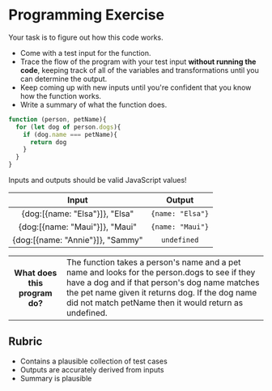 # Programming Exercise

Your task is to figure out how this code works.

* Come with a test input for the function.
* Trace the flow of the program with your test input **without running the code**, keeping track of all of the variables and transformations until you can determine the output.
* Keep coming up with new inputs until you're confident that you know how the function works.
* Write a summary of what the function does.

```js
function (person, petName){
  for (let dog of person.dogs){
    if (dog.name === petName){
      return dog
    }
  }
}
```

Inputs and outputs should be valid JavaScript values!

| Input | Output |
| :---: | :---: |
|{dog:[{name: "Elsa"}]}, "Elsa" | `{name: "Elsa"}` |  
|{dog:[{name: "Maui"}]}, "Maui" | `{name: "Maui"}` |  
|{dog:[{name: "Annie"}]}, "Sammy" | `undefined` | 

<table>
  <tr>
    <th>What does this program do?</th>
    <td>The function takes a person's name and a pet name and looks for the person.dogs to see if they have a dog and if that person's dog name matches the pet name given it returns dog. If the dog name did not match petName then it would return as undefined.
</td>
  </tr>
</table>

## Rubric

* Contains a plausible collection of test cases
* Outputs are accurately derived from inputs
* Summary is plausible

